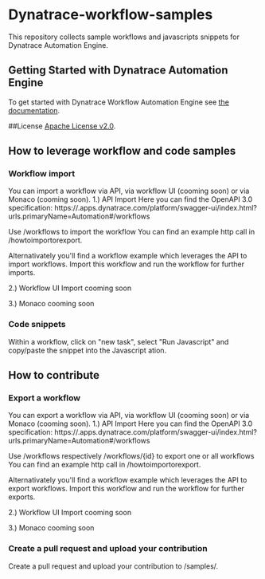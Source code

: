 # Dynatrace-workflow-samples

This repository collects sample workflows and javascripts snippets for Dynatrace Automation Engine. 

## Getting Started with Dynatrace Automation Engine

To get started with Dynatrace Workflow Automation Engine see [the documentation](https://www.dynatrace.com/support/help/platform/automationengine).

##License 
[Apache License v2.0](https://github.com/dynatrace-oss/xxxx/blob/main/LICENSE).

## How to leverage workflow and code samples
### Workflow import

You can import a workflow via API, via workflow UI (cooming soon) or via Monaco (cooming soon). 
1.) API Import 
Here you can find the OpenAPI 3.0 specification: https://<yourtenant>.apps.dynatrace.com/platform/swagger-ui/index.html?urls.primaryName=Automation#/workflows

<to be validated and improved>
Use <POST> /workflows to import the workflow
You can find an example http call in /howtoimportorexport. 

Alternativately you'll find a workflow example which leverages the API to import workflows. 
Import this workflow and run the workflow for further imports.

2.) Workflow UI Import
cooming soon

3.) Monaco 
cooming soon

### Code snippets
Within a workflow, click on "new task", select "Run Javascript" and copy/paste the snippet into the Javascript ation.

## How to contribute 

### Export a workflow

You can export a workflow via API, via workflow UI (cooming soon) or via Monaco (cooming soon). 
1.) API Import 
Here you can find the OpenAPI 3.0 specification: https://<yourtenant>.apps.dynatrace.com/platform/swagger-ui/index.html?urls.primaryName=Automation#/workflows

<to be validated and improved>
Use <GET> /workflows respectively <GET> /workflows/{id} to export one or all workflows
You can find an example http call in /howtoimportorexport. 

Alternativately you'll find a workflow example which leverages the API to export workflows. 
Import this workflow and run the workflow for further exports.

2.) Workflow UI Import
cooming soon

3.) Monaco 
cooming soon

### Create a pull request and upload your contribution 
Create a pull request and upload your contribution to /samples/<category>. 






